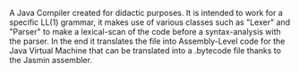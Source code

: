 A Java Compiler created for didactic purposes.
It is intended to work for a specific LL(1) grammar, it makes use of various classes such as "Lexer" and "Parser" to make a lexical-scan of the code before a syntax-analysis with the parser.
In the end it translates the file into Assembly-Level code for the Java Virtual Machine that can be translated into a .bytecode file thanks to the Jasmin assembler. 
